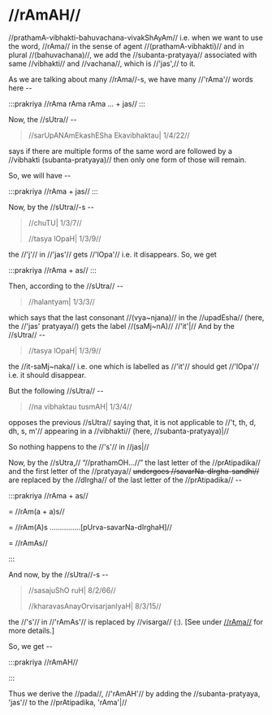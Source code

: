 # //rAmAH//

//prathamA-vibhakti-bahuvachana-vivakShAyAm// i.e. when we want to use
the word, //rAma// in the sense of agent //(prathamA-vibhakti)// and in
plural //(bahuvachana)//, we add the //subanta-pratyaya// associated
with same //vibhakti// and //vachana//, which is //'jas',// to it.

As we are talking about many //rAma//-s, we have many //'rAma'// words
here --

:::prakriya
//rAma rAma rAma ... + jas//
:::

Now, the //sUtra// --

> //sarUpANAmEkashESha Ekavibhaktau| 1/4/22//

says if there are multiple forms of the same word are followed by a
//vibhakti (subanta-pratyaya)// then only one form of those will remain.

So, we will have --

:::prakriya
//rAma + jas//
:::

Now, by the //sUtra//-s --

> //chuTU| 1/3/7//
>
> //tasya lOpaH| 1/3/9//

the //'j'// in //'jas'// gets //'lOpa'// i.e. it disappears. So, we get

:::prakriya
//rAma + as//
:::

Then, according to the //sUtra// --

> //halantyam| 1/3/3//

which says that the last consonant //(vya~njana)// in the //upadEsha//
(here, the //'jas' pratyaya//) gets the label //(saMj~nA)// //'it'|//
And by the //sUtra// --

> //tasya lOpaH| 1/3/9//

the //it-saMj~naka// i.e. one which is labelled as //'it'// should get
//'lOpa'// i.e. it should disappear.

But the following //sUtra// --

> //na vibhaktau tusmAH| 1/3/4//

opposes the previous //sUtra// saying that, it is not applicable to
//'t, th, d, dh, s, m'// appearing in a //vibhakti// (here,
//subanta-pratyaya)|//

So nothing happens to the //'s'// in //jas|//

Now, by the //sUtra,// “//prathamOH...//” the last letter of the
//prAtipadika// and the first letter of the //pratyaya// ~~undergoes
//savarNa-dIrgha-sandhi//~~ are replaced by the //dIrgha// of the last
letter of the //prAtipadika// --

:::prakriya
//rAma + as//

= //rAm(a + a)s//

= //rAm(A)s ...............\[pUrva-savarNa-dIrghaH]//

= //rAmAs//

:::

And now, by the //sUtra//-s --

> //sasajuShO ruH| 8/2/66//
>
> //kharavasAnayOrvisarjanIyaH| 8/3/15//

the //'s'// in //'rAmAs'// is replaced by //visarga// (:). \[See under
[//rAma//](#/shadlinga-prakaranam/raama-sabdah/main/#ha-rAmaH) for more
details.]

So, we get --

:::prakriya
//rAmAH//

:::

Thus we derive the //pada//, //'rAmAH'// by adding the
//subanta-pratyaya, 'jas'// to the //prAtipadika, 'rAma'|//
<!--stackedit_data:
eyJoaXN0b3J5IjpbLTE4MzcwNTg2MjJdfQ==
-->
